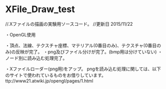 # XFile_Draw_test
//.Xファイルの描画の実験用ソースコード。
//更新日 2015/11/22

・OpenGL使用

・頂点、法線、テクスチャ座標、マテリアル(0番目のみ)、テクスチャ(0番目のみ)の反映が完了。
・png及びファイル分けが完了。(bmp用は分けていない)
・ノード別に読み込む処理完了。

・Xファイルローダー(png用)をアップ。
pngを読み込む処理に関しては、以下のサイトで使われているものをお借りしています。
ttp://www21.atwiki.jp/opengl/pages/1.html
